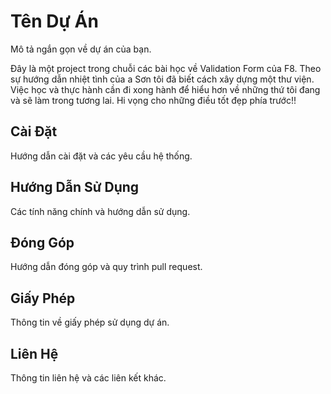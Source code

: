 # Tên Dự Án

Mô tả ngắn gọn về dự án của bạn.

Đây là một project trong chuỗi các bài học về Validation Form của F8. 
Theo sự hướng dẫn nhiệt tình của a Sơn tôi đã biết cách xây dựng một thư viện.
Việc học và thực hành cần đi xong hành để hiểu hơn về những thứ tôi đang và sẽ
làm trong tương lai.
Hi vọng cho những điều tốt đẹp phía trước!!

## Cài Đặt

Hướng dẫn cài đặt và các yêu cầu hệ thống.

## Hướng Dẫn Sử Dụng

Các tính năng chính và hướng dẫn sử dụng.

## Đóng Góp

Hướng dẫn đóng góp và quy trình pull request.

## Giấy Phép

Thông tin về giấy phép sử dụng dự án.

## Liên Hệ

Thông tin liên hệ và các liên kết khác.
